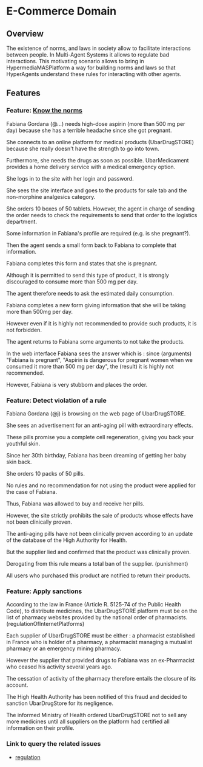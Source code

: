 # E-Commerce Domain

## Overview
The existence of norms, and laws in society allow to facilitate interactions between people. In Multi-Agent Systems it allows to regulate bad interactions. This motivating scenario allows to bring in HypermediaMASPlatform a way for building norms and laws so that HyperAgents understand these rules for interacting with other agents.

## Features

### Feature: [Know the norms](./../tests/know-the-norms/feature.md)

Fabiana Gordana (@...) needs high-dose aspirin (more than 500 mg per day) because she has a terrible headache since she got pregnant.

She connects to an online platform for medical products (UbarDrugSTORE) because she really doesn't have the strength to go into town.

Furthermore, she needs the drugs as soon as possible. UbarMedicament provides a home delivery service with a medical emergency option.

She logs in to the site with her login and password.

She sees the site interface and goes to the products for sale tab and the non-morphine analgesics category.

She orders 10 boxes of 50 tablets. However, the agent in charge of sending the order needs to check the requirements to send that order to the logistics department.

Some information in Fabiana's profile are required (e.g. is she pregnant?).

Then the agent sends a small form back to Fabiana to complete that information.

Fabiana completes this form and states that she is pregnant.

Although it is permitted to send this type of product, it is strongly discouraged to consume more than 500 mg per day.

The agent therefore needs to ask the estimated daily consumption.

Fabiana completes a new form giving information that she will be taking more than 500mg per day.

However even if it is highly not recommended to provide such products, it is not forbidden.

The agent returns to Fabiana some arguments to not take the products.

In the web interface Fabiana sees the answer which is :
since (arguments) "Fabiana is pregnant", "Aspirin is dangerous for pregnant women when we consumed it more than 500 mg per day", the (result) it is highly not recommended.

However, Fabiana is very stubborn and places the order.

### Feature: Detect violation of a rule

Fabiana Gordana (@j) is browsing on the web page of UbarDrugSTORE.

She sees an advertisement for an anti-aging pill with extraordinary effects.

These pills promise you a complete cell regeneration, giving you back your youthful skin.

Since her 30th birthday, Fabiana has been dreaming of getting her baby skin back.

She orders 10 packs of 50 pills.

No rules and no recommendation for not using the product were applied for the case of Fabiana.

Thus, Fabiana was allowed to buy and receive her pills.

However, the site strictly prohibits the sale of products whose effects have not been clinically proven.

The anti-aging pills have not been clinically proven according to an update of the database of the High Authority for Health.

But the supplier lied and confirmed that the product was clinically proven.

Derogating from this rule means a total ban of the supplier. (punishment)

All users who purchased this product are notified to return their products.

### Feature: Apply sanctions

According to the law in France (Article R. 5125-74 of the Public Health Code), to distribute medicines, the UbarDrugSTORE platform must be on the list of pharmacy websites provided by the national order of pharmacists. (regulationOfInternetPlatforms)

Each supplier of UbarDrugSTORE must be either : a pharmacist established in France who is holder of a pharmacy, a pharmacist managing a mutualist pharmacy or an emergency mining pharmacy.

However the supplier that provided drugs to Fabiana was an ex-Pharmacist who ceased his activity several years ago.

The cessation of activity of the pharmacy therefore entails the closure of its account.

The High Health Authority has been notified of this fraud and decided to sanction UbarDrugStore for its negligence.

The informed Ministry of Health ordered UbarDrugSTORE not to sell any more medicines until all suppliers on the platform had certified all information on their profile.

### Link to query the related issues
* [regulation](https://github.com/HyperAgents/ns.hyperagents.org/issues?q=regulation)